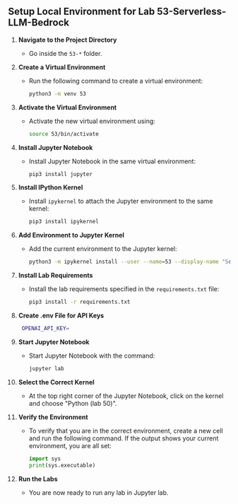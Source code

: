 ## Setup Local Environment for Lab 53-Serverless-LLM-Bedrock

1. **Navigate to the Project Directory**
   - Go inside the `53-*` folder.

2. **Create a Virtual Environment**
   - Run the following command to create a virtual environment:
     ```sh
     python3 -m venv 53
     ```

3. **Activate the Virtual Environment**
   - Activate the new virtual environment using:
     ```sh
     source 53/bin/activate
     ```

4. **Install Jupyter Notebook**
   - Install Jupyter Notebook in the same virtual environment:
     ```sh
     pip3 install jupyter
     ```

5. **Install IPython Kernel**
   - Install `ipykernel` to attach the Jupyter environment to the same kernel:
     ```sh
     pip3 install ipykernel 
     ```

6. **Add Environment to Jupyter Kernel**
   - Add the current environment to the Jupyter kernel:
     ```sh
     python3 -m ipykernel install --user --name=53 --display-name "Serverless (lab 53)"
     ```

7. **Install Lab Requirements**
   - Install the lab requirements specified in the `requirements.txt` file:
     ```sh
     pip3 install -r requirements.txt
     ```

8. **Create .env File for API Keys**
    ```sh
     OPENAI_API_KEY=
     ```

9. **Start Jupyter Notebook**
   - Start Jupyter Notebook with the command:
     ```sh
     jupyter lab
     ```

10. **Select the Correct Kernel**
    - At the top right corner of the Jupyter Notebook, click on the kernel and choose "Python (lab 50)".

11. **Verify the Environment**
    - To verify that you are in the correct environment, create a new cell and run the following command. If the output shows your current environment, you are all set:
      ```python
      import sys
      print(sys.executable)
      ```

12. **Run the Labs**
    - You are now ready to run any lab in Jupyter lab.
